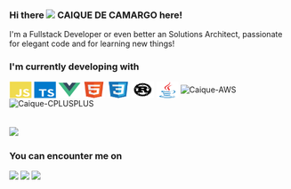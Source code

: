 ### Hi there <img src="https://media.giphy.com/media/hvRJCLFzcasrR4ia7z/giphy.gif" width="25px"> CAIQUE DE CAMARGO here!

I'm a Fullstack Developer or even better an Solutions Architect, passionate for elegant code and for learning new things!

### I'm currently developing with

<div style="display: inline_block">
  <img align="center" alt="Caique-Js" height="30" width="40" src="https://raw.githubusercontent.com/devicons/devicon/master/icons/javascript/javascript-plain.svg">
  <img align="center" alt="Caique-Ts" height="30" width="40" src="https://raw.githubusercontent.com/devicons/devicon/master/icons/typescript/typescript-plain.svg">
  <img align="center" alt="Caique-Vue" height="30" width="40" src="https://raw.githubusercontent.com/devicons/devicon/master/icons/vuejs/vuejs-original.svg">
  <img align="center" alt="Caique-HTML" height="30" width="40" src="https://raw.githubusercontent.com/devicons/devicon/master/icons/html5/html5-original.svg">
  <img align="center" alt="Caique-CSS" height="30" width="40" src="https://raw.githubusercontent.com/devicons/devicon/master/icons/css3/css3-original.svg">
  <img align="center" alt="Caique-Rust" height="30" width="40" src="https://raw.githubusercontent.com/devicons/devicon/master/icons/rust/rust-plain.svg">
  <img align="center" alt="Caique-Java" height="30" width="40" src="https://raw.githubusercontent.com/devicons/devicon/master/icons/java/java-original.svg">
  <img align="center" alt="Caique-AWS" height="30" width="40" src="https://cdn.jsdelivr.net/gh/devicons/devicon/icons/amazonwebservices/amazonwebservices-plain-wordmark.svg" />
  <img align="center" alt="Caique-CPLUSPLUS" height="30" width="40" src="https://cdn.jsdelivr.net/gh/devicons/devicon/icons/cplusplus/cplusplus-original.svg" />
  <br>
  <br>
  <br>
</div>

<!-- <img height="180em" src="https://github-readme-stats.vercel.app/api?username=caiquecamargo&show_icons=true&theme=dracula&include_all_commits=true&count_private=true"/> -->
<img height="180em" src="https://github-readme-stats.vercel.app/api/top-langs/?username=caiquecamargo&layout=compact&langs_count=7&theme=dracula"/>

### You can encounter me on

<a href = "mailto:caique.de.camargo@hotmail.com"><img src="https://img.shields.io/badge/-Outlook-%23333?style=for-the-badge&logo=gmail&logoColor=white" target="_blank"></a>
<a href="https://www.linkedin.com/in/caique-de-camargo-40206756" target="_blank"><img src="https://img.shields.io/badge/-LinkedIn-%230077B5?style=for-the-badge&logo=linkedin&logoColor=white" target="_blank"></a>
<a href = "https://www.behance.net/caiquecamargo"><img src="https://img.shields.io/badge/-Behance-blue?style=for-the-badge&logo=behance&logoColor=white" target="_blank"></a>
